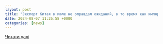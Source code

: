 ```yaml
---
layout: post
title: "Экспорт Китая в июле не оправдал ожиданий, в то время как импорт вырос на 7,2% — Финам.Ру"
date: 2024-08-07 11:26:58 +0000
categories: [news]
---
```


[Читати далі](https://www.finam.ru/publications/item/eksport-kitaya-v-iyule-ne-opravdal-ozhidaniy-v-to-vremya-kak-import-vyros-na-72-20240807-0811/)
